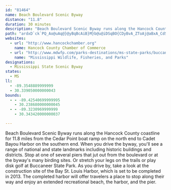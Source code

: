 ```yaml
---
id: "81464"
name: Beach Boulevard Scenic Byway
distance: "11.8"
duration: 30 minutes
description: "Beach Boulevard Scenic Byway runs along the Hancock County coastline for 11.8 miles from the Cedar Point boat ramp on the north end to Cadet Bayou Harbor on the southern end. When you drive the byway, you'll see a range of national and state landmarks including historic buildings and districts. Stop at one of several piers that jut out from the boulevard or at the byway's many birding sites. Or stretch your legs on the trails or play disk golf at Buccaneer State Park. "
path: "ardxD`ck`PQ_Ao@uAq@}@yBqBcAiB}M}b@u@iDSqBO{CDyBvA_ZToAj@aBxA_CdSkShAeBrCoIl@y@fAk@nPgDbEcBhAYpBStIKhLa@zAS~GkBbFeChEsCfDcFdAsAvNuLfDeDlAs@|@YvHsAr@CzIp@dBD~Cr@|HdAfC`AjPfKbOxHrMvIjDxDfGpF`ChCdF~HpGhIfCpDbKtQdJlT~Lt^`EtMbD|PpDdUzBlLp@`CvC~GbRv]jJrLdObNdf@f_@xDdDbR~VvEjJnJnSjLrUbCpGlFbQ|@rDVnBrCh]n@`FpIzZdOps@j@~A|E`KjIvOzApBdB~AdZvRbHnDjHdC|Cv@hKhB`BJfBApE_@rBXh@CrM{A"
websites:
  - url: "http://www.hancockchamber.org"
    name: Hancock County Chamber of Commerce
  - url: "http://www.mdwfp.com/parks-destinations/ms-state-parks/buccaneer.aspx"
    name: "Mississippi Wildlife, Fisheries, and Parks"
designations:
  - Mississippi State Scenic Byway
states:
  - MS
ll:
  - -89.3548889999999
  - 30.339050000000043
bounds:
  - - -89.42540699999995
    - 30.238680000000045
  - - -89.3230969999999
    - 30.343420000000037

---
```


Beach Boulevard Scenic Byway runs along the Hancock County coastline for 11.8 miles from the Cedar Point boat ramp on the north end to Cadet Bayou Harbor on the southern end. When you drive the byway, you'll see a range of national and state landmarks including historic buildings and districts. Stop at one of several piers that jut out from the boulevard or at the byway's many birding sites. Or stretch your legs on the trails or play disk golf at Buccaneer State Park. As you drive by, take a look at the construction site of the Bay St. Louis Harbor, which is set to be completed in 2013. The completed harbor will offer travelers a place to stop along their way and enjoy an extended recreational beach, the harbor, and the pier.
